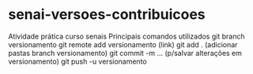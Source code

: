 # senai-versoes-contribuicoes
Atividade prática curso senais
Principais comandos utilizados
git branch versionamento
git remote add versionamento (link)
git add . (adicionar pastas branch versionamento)
git commit -m ... (p/salvar alterações em versionamento)
git push -u versionamento
